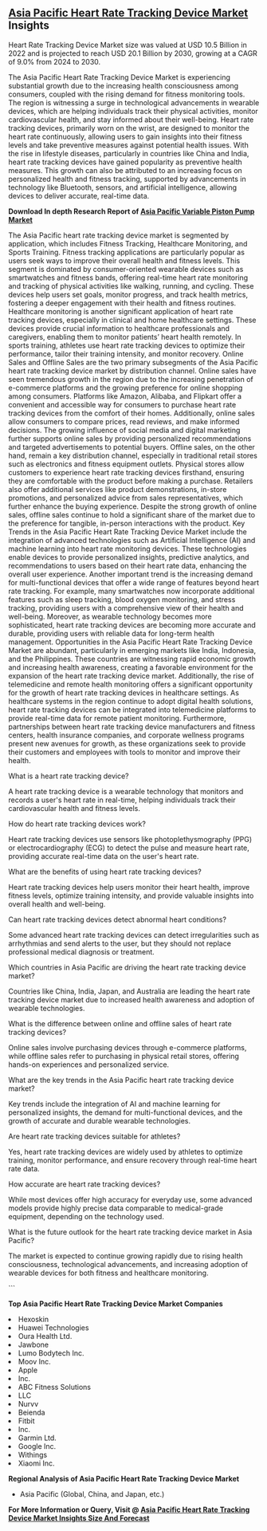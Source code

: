 <h2><a href="https://www.verifiedmarketreports.com/download-sample/?rid=524522&amp;utm_source=Github-Feb&amp;utm_medium=225" target="_blank">Asia Pacific Heart Rate Tracking Device Market</a> Insights</h2><p>Heart Rate Tracking Device Market size was valued at USD 10.5 Billion in 2022 and is projected to reach USD 20.1 Billion by 2030, growing at a CAGR of 9.0% from 2024 to 2030.</p><p><p>The Asia Pacific Heart Rate Tracking Device Market is experiencing substantial growth due to the increasing health consciousness among consumers, coupled with the rising demand for fitness monitoring tools. The region is witnessing a surge in technological advancements in wearable devices, which are helping individuals track their physical activities, monitor cardiovascular health, and stay informed about their well-being. Heart rate tracking devices, primarily worn on the wrist, are designed to monitor the heart rate continuously, allowing users to gain insights into their fitness levels and take preventive measures against potential health issues. With the rise in lifestyle diseases, particularly in countries like China and India, heart rate tracking devices have gained popularity as preventive health measures. This growth can also be attributed to an increasing focus on personalized health and fitness tracking, supported by advancements in technology like Bluetooth, sensors, and artificial intelligence, allowing devices to deliver accurate, real-time data. <p><strong>Download In depth Research Report of <a href="https://www.verifiedmarketreports.com/download-sample/?rid=236118&amp;utm_source=Pulse-Dec&amp;utm_medium=225" target="_blank">Asia Pacific Variable Piston Pump Market</a></strong></p> The Asia Pacific heart rate tracking device market is segmented by application, which includes Fitness Tracking, Healthcare Monitoring, and Sports Training. Fitness tracking applications are particularly popular as users seek ways to improve their overall health and fitness levels. This segment is dominated by consumer-oriented wearable devices such as smartwatches and fitness bands, offering real-time heart rate monitoring and tracking of physical activities like walking, running, and cycling. These devices help users set goals, monitor progress, and track health metrics, fostering a deeper engagement with their health and fitness routines. Healthcare monitoring is another significant application of heart rate tracking devices, especially in clinical and home healthcare settings. These devices provide crucial information to healthcare professionals and caregivers, enabling them to monitor patients’ heart health remotely. In sports training, athletes use heart rate tracking devices to optimize their performance, tailor their training intensity, and monitor recovery. Online Sales and Offline Sales are the two primary subsegments of the Asia Pacific heart rate tracking device market by distribution channel. Online sales have seen tremendous growth in the region due to the increasing penetration of e-commerce platforms and the growing preference for online shopping among consumers. Platforms like Amazon, Alibaba, and Flipkart offer a convenient and accessible way for consumers to purchase heart rate tracking devices from the comfort of their homes. Additionally, online sales allow consumers to compare prices, read reviews, and make informed decisions. The growing influence of social media and digital marketing further supports online sales by providing personalized recommendations and targeted advertisements to potential buyers. Offline sales, on the other hand, remain a key distribution channel, especially in traditional retail stores such as electronics and fitness equipment outlets. Physical stores allow customers to experience heart rate tracking devices firsthand, ensuring they are comfortable with the product before making a purchase. Retailers also offer additional services like product demonstrations, in-store promotions, and personalized advice from sales representatives, which further enhance the buying experience. Despite the strong growth of online sales, offline sales continue to hold a significant share of the market due to the preference for tangible, in-person interactions with the product. Key Trends in the Asia Pacific Heart Rate Tracking Device Market include the integration of advanced technologies such as Artificial Intelligence (AI) and machine learning into heart rate monitoring devices. These technologies enable devices to provide personalized insights, predictive analytics, and recommendations to users based on their heart rate data, enhancing the overall user experience. Another important trend is the increasing demand for multi-functional devices that offer a wide range of features beyond heart rate tracking. For example, many smartwatches now incorporate additional features such as sleep tracking, blood oxygen monitoring, and stress tracking, providing users with a comprehensive view of their health and well-being. Moreover, as wearable technology becomes more sophisticated, heart rate tracking devices are becoming more accurate and durable, providing users with reliable data for long-term health management. Opportunities in the Asia Pacific Heart Rate Tracking Device Market are abundant, particularly in emerging markets like India, Indonesia, and the Philippines. These countries are witnessing rapid economic growth and increasing health awareness, creating a favorable environment for the expansion of the heart rate tracking device market. Additionally, the rise of telemedicine and remote health monitoring offers a significant opportunity for the growth of heart rate tracking devices in healthcare settings. As healthcare systems in the region continue to adopt digital health solutions, heart rate tracking devices can be integrated into telemedicine platforms to provide real-time data for remote patient monitoring. Furthermore, partnerships between heart rate tracking device manufacturers and fitness centers, health insurance companies, and corporate wellness programs present new avenues for growth, as these organizations seek to provide their customers and employees with tools to monitor and improve their health. <p>What is a heart rate tracking device?</p> <p>A heart rate tracking device is a wearable technology that monitors and records a user's heart rate in real-time, helping individuals track their cardiovascular health and fitness levels.</p> <p>How do heart rate tracking devices work?</p> <p>Heart rate tracking devices use sensors like photoplethysmography (PPG) or electrocardiography (ECG) to detect the pulse and measure heart rate, providing accurate real-time data on the user's heart rate.</p> <p>What are the benefits of using heart rate tracking devices?</p> <p>Heart rate tracking devices help users monitor their heart health, improve fitness levels, optimize training intensity, and provide valuable insights into overall health and well-being.</p> <p>Can heart rate tracking devices detect abnormal heart conditions?</p> <p>Some advanced heart rate tracking devices can detect irregularities such as arrhythmias and send alerts to the user, but they should not replace professional medical diagnosis or treatment.</p> <p>Which countries in Asia Pacific are driving the heart rate tracking device market?</p> <p>Countries like China, India, Japan, and Australia are leading the heart rate tracking device market due to increased health awareness and adoption of wearable technologies.</p> <p>What is the difference between online and offline sales of heart rate tracking devices?</p> <p>Online sales involve purchasing devices through e-commerce platforms, while offline sales refer to purchasing in physical retail stores, offering hands-on experiences and personalized service.</p> <p>What are the key trends in the Asia Pacific heart rate tracking device market?</p> <p>Key trends include the integration of AI and machine learning for personalized insights, the demand for multi-functional devices, and the growth of accurate and durable wearable technologies.</p> <p>Are heart rate tracking devices suitable for athletes?</p> <p>Yes, heart rate tracking devices are widely used by athletes to optimize training, monitor performance, and ensure recovery through real-time heart rate data.</p> <p>How accurate are heart rate tracking devices?</p> <p>While most devices offer high accuracy for everyday use, some advanced models provide highly precise data comparable to medical-grade equipment, depending on the technology used.</p> <p>What is the future outlook for the heart rate tracking device market in Asia Pacific?</p> <p>The market is expected to continue growing rapidly due to rising health consciousness, technological advancements, and increasing adoption of wearable devices for both fitness and healthcare monitoring.</p> ```</p><p><strong>Top Asia Pacific Heart Rate Tracking Device Market Companies</strong></p><div data-test-id=""><p><li>Hexoskin</li><li> Huawei Technologies</li><li> Oura Health Ltd.</li><li> Jawbone</li><li> Lumo Bodytech Inc.</li><li> Moov Inc.</li><li> Apple</li><li> Inc.</li><li> ABC Fitness Solutions</li><li> LLC</li><li> Nurvv</li><li> Beienda</li><li> Fitbit</li><li> Inc.</li><li> Garmin Ltd.</li><li> Google Inc.</li><li> Withings</li><li> Xiaomi Inc.</li></p><div><strong>Regional Analysis of&nbsp;Asia Pacific Heart Rate Tracking Device Market</strong></div><ul><li dir="ltr"><p dir="ltr">Asia Pacific (Global, China, and Japan, etc.)</p></li></ul><p><strong>For More Information or Query, Visit @&nbsp;</strong><strong><a href="https://www.verifiedmarketreports.com/product/heart-rate-tracking-device-market/?utm_source=Github-Feb&amp;utm_medium=225" target="_blank">Asia Pacific Heart Rate Tracking Device Market Insights Size And Forecast</a></strong></p></div><h2>&nbsp;</h2><div data-test-id="">&nbsp;</div>
